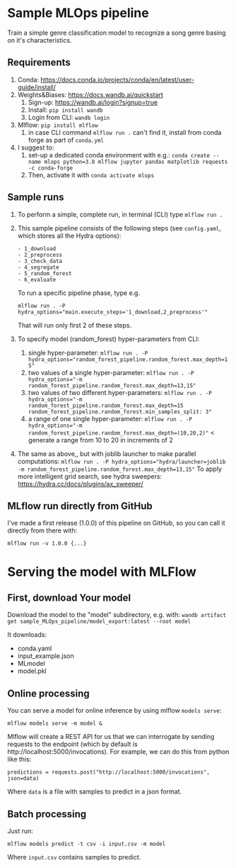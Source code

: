 # Sample MLOps pipeline

Train a simple genre classification model to recognize a song genre basing on it's characteristics. 



## Requirements

1. Conda: https://docs.conda.io/projects/conda/en/latest/user-guide/install/
2. Weights&Biases: https://docs.wandb.ai/quickstart
   1. Sign-up: https://wandb.ai/login?signup=true
   2. Install: `pip install wandb`
   3. Login from CLI: `wandb login`
3. Mlflow: `pip install mlflow`
   1. in case CLI command  `mlflow run .`  can't find it, install from conda forge as part of `conda.yml`
4. I suggest to:
   1. set-up a dedicated conda environment with e.g.:
      `conda create --name mlops python=3.8 mlflow jupyter pandas matplotlib requests -c conda-forge`
   2. Then, activate it with `conda activate mlops`



## Sample runs

1. To perform a simple, complete run, in terminal (CLI) type
   `mlflow run .`

2. This sample pipeline consists of the following steps (see `config.yaml`, which stores all the Hydra options):

       - 1_download
       - 2_preprocess
       - 3_check_data
       - 4_segregate
       - 5_random_forest
       - 6_evaluate

   To run a specific pipeline phase, type e.g.

   `mlflow run . -P hydra_options="main.execute_steps='1_download,2_preprocess'"`

   That will run only first 2 of these steps.

3. To specify model (random_forest) hyper-parameters from CLI:

   1. single hyper-parameter:
      `mlflow run . -P hydra_options="random_forest_pipeline.random_forest.max_depth=15"`
   2. two values of a single  hyper-parameter:
      `mlflow run . -P hydra_options="-m random_forest_pipeline.random_forest.max_depth=13,15"`
   3. two values of two different  hyper-parameters:
      `mlflow run . -P hydra_options="-m random_forest_pipeline.random_forest.max_depth=15 random_forest_pipeline.random_forest.min_samples_split: 3"`
   4. a range of one single hyper-parameter:
      `mlflow run . -P hydra_options="-m random_forest_pipeline.random_forest.max_depth=(10,20,2)"` < generate a range from 10 to 20 in increments of 2

4. The same as above,, but with joblib launcher to make parallel computations:
`mlflow run . -P hydra_options="hydra/launcher=joblib -m random_forest_pipeline.random_forest.max_depth=13,15"` 
To apply more intelligent grid search, see hydra sweepers: https://hydra.cc/docs/plugins/ax_sweeper/



## MLflow run directly from GitHub

I've made a first release (1.0.0) of this pipeline on GitHub, so you can call it directly from there with:

`mlflow run -v 1.0.0 {...}`



# Serving the model with MLFlow

## First, download Your model

Download the model to the "model" subdirectory, e.g. with:
`wandb artifact get sample_MLOps_pipeline/model_export:latest --root model`

It downloads:

- conda.yaml
- input_example.json
- MLmodel
- model.pkl

## Online processing

You can serve a model for online inference by using mlflow `models serve`:

`mlflow models serve -m model &`

Mlflow will create a REST API for us that we can interrogate by sending requests to the endpoint (which by default is http://localhost:5000/invocations). For example, we can do this from python like this:

`predictions = requests.post("http://localhost:5000/invocations", json=data)`

Where `data` is a file with samples to predict in a json format. 

## Batch processing

Just run:

`mlflow models predict -t csv -i input.csv -m model`

Where `input.csv` contains samples to predict.





   

   


